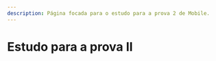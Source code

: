 ```yaml
---
description: Página focada para o estudo para a prova 2 de Mobile.
---
```


# Estudo para a prova II

